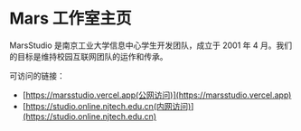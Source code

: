 # Mars 工作室主页

MarsStudio 是南京工业大学信息中心学生开发团队，成立于 2001 年 4 月。我们的目标是维持校园互联网团队的运作和传承。

可访问的链接：

- [https://marsstudio.vercel.app(公网访问)](https://marsstudio.vercel.app)
- [https://studio.online.njtech.edu.cn(内网访问)](https://studio.online.njtech.edu.cn)
